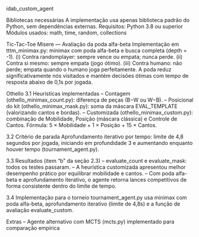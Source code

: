 idab_custom_agent


Bibliotecas necessárias
A implementação usa apenas biblioteca padrão do Python, sem dependências externas.
Requisitos: Python 3.8 ou superior
Módulos usados: math, time, random, collections

Tic-Tac-Toe Misere — Avaliação da poda alfa-beta
Implementação em tttm_minimax.py: minimax com poda alfa-beta e busca completa (depth = -1).
(i) Contra randomplayer: sempre vence ou empata; nunca perde.
(ii) Contra si mesmo: sempre empata (jogo ótimo).
(iii) Contra humano: não perde; empata quando o humano joga perfeitamente.
A poda reduz significativamente nós visitados e mantém decisões ótimas com tempo de resposta abaixo de 0,1s por jogada.

Othello
3.1 Heurísticas implementadas
– Contagem (othello_minimax_count.py): diferença de peças (B−W ou W−B).
– Posicional do kit (othello_minimax_mask.py): soma da máscara EVAL_TEMPLATE (valorizando cantos e bordas).
– Customizada (othello_minimax_custom.py): combinação de Mobilidade, Posição (máscara clássica) e Controle de Cantos.
Fórmula: 5 × Mobilidade + 1 × Posição + 15 × Cantos.

3.2 Critério de parada
Aprofundamento iterativo por tempo: limite de 4,8 segundos por jogada, iniciando em profundidade 3 e aumentando enquanto houver tempo (tournament_agent.py).

3.3 Resultados (item “b” da seção 2.3)
– evaluate_count e evaluate_mask: todos os testes passaram.
– A heurística customizada apresentou melhor desempenho prático por equilibrar mobilidade e cantos.
– Com poda alfa-beta e aprofundamento iterativo, o agente retorna lances competitivos de forma consistente dentro do limite de tempo.

3.4 Implementação para o torneio
tournament_agent.py usa minimax com poda alfa-beta, aprofundamento iterativo (limite de 4,8s) e a função de avaliação evaluate_custom.

Extras
– Agente alternativo com MCTS (mcts.py) implementado para comparação empírica